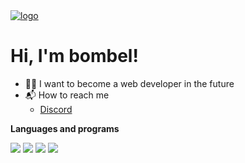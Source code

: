<a href="https://github.com/bombelll">
    <img src="https://i.imgur.com/4JjWEk2.png" alt="logo">
</a>
<h1>Hi, I'm bombel!</h1>

- 👨‍💻 I want to become a web developer in the future
- 📬 How to reach me
  - [Discord](https://discord.com/users/428618348205703179/)


<b>Languages and programs</b>
<p>
    <img src="https://img.shields.io/badge/-HTML5-E34F26?style=for-the-badge&logo=html5&logoColor=white"<img>
    <img src="https://img.shields.io/badge/-CSS3-2596be?style=for-the-badge&logo=css3&logoColor=white"><img>
    <img src="https://img.shields.io/badge/JavaScript-323330?style=for-the-badge&logo=javascript&logoColor=F7DF1E"><img>
    <img src="https://img.shields.io/badge/-C++-00589d?style=for-the-badge&logo=cplusplus&logoColor=white"><img>
</p> 
